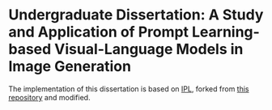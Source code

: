 # Undergraduate Dissertation: A Study and Application of Prompt Learning-based Visual-Language Models in Image Generation

The implementation of this dissertation is based on [IPL](https://arxiv.org/pdf/2304.03119.pdf), forked from [this repository](https://github.com/Picsart-AI-Research/IPL-Zero-Shot-Generative-Model-Adaptation) and modified.

